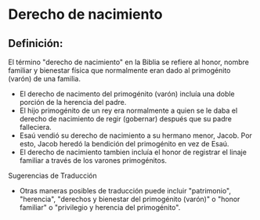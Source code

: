 # Derecho de nacimiento

## Definición: 

El término "derecho de nacimiento" en la Biblia se refiere al honor, nombre familiar y bienestar física que normalmente eran dado al primogénito (varón) de una familia.

* El derecho de nacimento del primogénito (varón) incluía una doble porción de la herencia del padre.
* El hijo primogénito de un rey era normalmente a quien se le daba el derecho de nacimiento de regir (gobernar) después que su padre falleciera.
* Esaú vendió su derecho de nacimiento a su hermano menor, Jacob.  Por esto, Jacob heredó la bendición del primogénito en vez de Esaú.
* El derecho de nacimiento tambien incluía el honor de registrar el linaje familiar a través de los varones primogénitos.

Sugerencias de Traducción

* Otras maneras posibles de traducción puede incluir "patrimonio", "herencia", "derechos y bienestar del primogénito (varón)" o "honor familiar" o "privilegio y herencia del primogénito".

